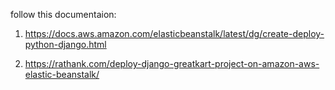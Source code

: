 follow this documentaion: 
1. https://docs.aws.amazon.com/elasticbeanstalk/latest/dg/create-deploy-python-django.html





2. https://rathank.com/deploy-django-greatkart-project-on-amazon-aws-elastic-beanstalk/
